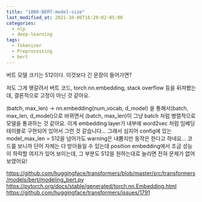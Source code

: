 ```yaml
---
title: "1006-BERT-model-size"
last_modified_at: 2021-10-06T16:20:02-05:00
categories:
  - nlp
  - deep-learning
tags:
  - Tokenizer
  - Preprocessing
  - bert
---
```


버트 모델 크기는 512이다. 이것보다 긴 문장이 들어가면?

저도 그게 헷갈려서 버트 코드, torch nn.embedding, stack overflow 등을 뒤져봤는데, 결론적으로 고정이 아닌 것 같아요. 

(batch, max_len) -> nn.embedding(num_vocab, d_model) 을 통해서(batch, max_len, d_model)으로 바뀌면서 (batch, max_len)이 그냥 batch 처럼 병렬적으로 모델을 통과하는 것 같아요. 이게 embedding layer가 내부에 word2vec 처럼 임베딩 테이블로 구현되어 있어서 그런 것 같습니다… 그래서 심지어 config에 있는 model_max_len = 512을 넘어가도 warning은 내뿜지만 동작은 한다고 하네요… 코드를 보니까 단어 자체는 다 받아들일 수 있는데 position embedding에서 조금 성능이 하락할 여지가 있어 보이는데, 그 부분도 512을 원하는대로 늘리면 전혀 문제가 없어보였어요!

https://github.com/huggingface/transformers/blob/master/src/transformers/models/bert/modeling_bert.py
https://pytorch.org/docs/stable/generated/torch.nn.Embedding.html
https://github.com/huggingface/transformers/issues/1791